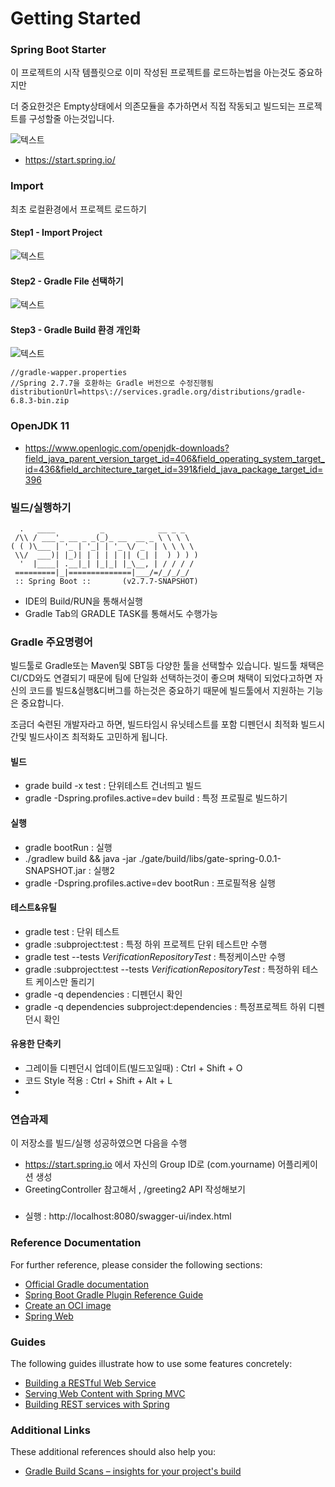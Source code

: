 # Getting Started

### Spring Boot Starter

이 프로젝트의 시작 템플릿으로 이미 작성된 프로젝트를 로드하는법을 아는것도 중요하지만

더 중요한것은 Empty상태에서 의존모듈을 추가하면서 직접 작동되고 빌드되는 프로젝트를 구성할줄 아는것입니다.


![텍스트](./doc/start.png)

- https://start.spring.io/

### Import

최초 로컬환경에서 프로젝트 로드하기

#### Step1 - Import Project 
![텍스트](./doc/step2.png)

#### Step2 - Gradle File 선택하기
![텍스트](./doc/step3.png)


#### Step3 - Gradle Build 환경 개인화
![텍스트](./doc/step4.png)

    //gradle-wapper.properties 
    //Spring 2.7.7을 호환하는 Gradle 버전으로 수정진행됨
    distributionUrl=https\://services.gradle.org/distributions/gradle-6.8.3-bin.zip


### OpenJDK 11
- https://www.openlogic.com/openjdk-downloads?field_java_parent_version_target_id=406&field_operating_system_target_id=436&field_architecture_target_id=391&field_java_package_target_id=396


### 빌드/실행하기

      .   ____          _            __ _ _
     /\\ / ___'_ __ _ _(_)_ __  __ _ \ \ \ \
    ( ( )\___ | '_ | '_| | '_ \/ _` | \ \ \ \
     \\/  ___)| |_)| | | | | || (_| |  ) ) ) )
      '  |____| .__|_| |_|_| |_\__, | / / / /
     =========|_|==============|___/=/_/_/_/
     :: Spring Boot ::       (v2.7.7-SNAPSHOT)

- IDE의 Build/RUN을 통해서실행
- Gradle Tab의 GRADLE TASK를 통해서도 수행가능

### Gradle 주요명령어

빌드툴로 Gradle또는 Maven및 SBT등 다양한 툴을 선택할수 있습니다.
빌드툴 채택은 CI/CD와도 연결되기 때문에 팀에 단일화 선택하는것이 좋으며
채택이 되었다고하면 자신의 코드를 빌드&실행&디버그를 하는것은 중요하기 때문에
빌드툴에서 지원하는 기능은 중요합니다.

조금더 숙련된 개발자라고 하면, 빌드타임시 유닛테스트를 포함 디펜던시 최적화 빌드시간및 빌드사이즈 최적화도 고민하게 됩니다.

#### 빌드
- grade build -x test : 단위테스트 건너띄고 빌드
- gradle -Dspring.profiles.active=dev build : 특정 프로필로 빌드하기

#### 실행
- gradle bootRun : 실행
- ./gradlew build && java -jar ./gate/build/libs/gate-spring-0.0.1-SNAPSHOT.jar : 실행2
- gradle -Dspring.profiles.active=dev bootRun : 프로필적용 실행

#### 테스트&유틸
- gradle test : 단위 테스트
- gradle :subproject:test : 특정 하위 프로젝트 단위 테스트만 수행
- gradle test --tests *VerificationRepositoryTest* : 특정케이스만 수행
- gradle :subproject:test --tests *VerificationRepositoryTest* : 특정하위 테스트 케이스만 돌리기
- gradle -q dependencies : 디펜던시 확인
- gradle -q dependencies subproject:dependencies : 특정프로젝트 하위 디펜던시 확인

#### 유용한 단축키

- 그레이들 디펜던시 업데이트(빌드꼬일때) : Ctrl + Shift + O
- 코드 Style 적용 : Ctrl + Shift + Alt + L
- 

### 연습과제

이 저장소를 빌드/실행 성공하였으면 다음을 수행

- https://start.spring.io 에서 자신의 Group ID로 (com.yourname) 어플리케이션 생성
- GreetingController 참고해서 , /greeting2 API 작성해보기 


###

- 실행 : http://localhost:8080/swagger-ui/index.html

### Reference Documentation
For further reference, please consider the following sections:

* [Official Gradle documentation](https://docs.gradle.org)
* [Spring Boot Gradle Plugin Reference Guide](https://docs.spring.io/spring-boot/docs/2.7.7-SNAPSHOT/gradle-plugin/reference/html/)
* [Create an OCI image](https://docs.spring.io/spring-boot/docs/2.7.7-SNAPSHOT/gradle-plugin/reference/html/#build-image)
* [Spring Web](https://docs.spring.io/spring-boot/docs/2.7.7-SNAPSHOT/reference/htmlsingle/#web)

### Guides
The following guides illustrate how to use some features concretely:

* [Building a RESTful Web Service](https://spring.io/guides/gs/rest-service/)
* [Serving Web Content with Spring MVC](https://spring.io/guides/gs/serving-web-content/)
* [Building REST services with Spring](https://spring.io/guides/tutorials/rest/)

### Additional Links
These additional references should also help you:

* [Gradle Build Scans – insights for your project's build](https://scans.gradle.com#gradle)

